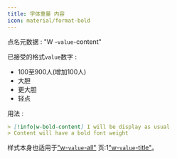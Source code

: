 ```yaml
---
title: 字体重量 内容
icon: material/format-bold
---
```


点名元数据 : "W -`value`-content"

已接受的格式`value`数字 :

- 100至900人(增加100人)
- 大胆
- 更大胆
- 轻点

用法 :

```md
> [!info|w-bold-content] I will be display as usual
> Content will have a bold font weight
```

样式本身也适用于["w-`value`-all"](../combined-styling/page-24.md)
页:1["w-`value`-title"](../title-styling/page-24.md)。

